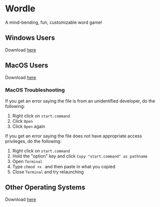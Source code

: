 # Wordle

A mind-bending, fun, customizable word game!

## Windows Users

Download [here](https://github.com/DenDen747/Wordle/raw/main/packages/Wordle_1.5/Windows/Wordle_1.5.zip)

## MacOS Users

Download [here](https://github.com/DenDen747/Wordle/raw/main/packages/Wordle_1.5/MacOS/Wordle_1.5.zip)

### MacOS Troubleshooting

If you get an error saying the file is from an unidentified developer, do the following:

1. Right click on ``start.command``
2. Click ``Open``
3. Click ``Open`` again

If you get an error saying the file does not have appropriate access privileges, do the following:

1. Right click on ``start.command``
2. Hold the "option" key and click ``Copy "start.command" as pathname``
3. Open ``Terminal``
4. Type ``chmod +x `` and then paste in what you copied
5. Close ``Terminal`` and try relaunching

## Other Operating Systems

Download [here](https://github.com/DenDen747/Wordle/raw/main/builds/Wordle_1.5.jar)
